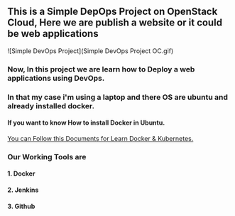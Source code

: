 ## This is a Simple DepOps Project on OpenStack Cloud, Here we are publish a website or it could be web applications
![Simple DevOps Project](Simple DevOps Project OC.gif)
### Now, In this project we are learn how to Deploy a web applications using DevOps.
### In that my case i'm using a laptop and there OS are ubuntu and already installed docker.
#### If you want to know How to install Docker in Ubuntu.
[You can Follow this Documents for Learn Docker & Kubernetes. ](https://github.com/SumonPaul18/Docker-Kubernetes)
### Our Working Tools are 
#### 1. Docker
#### 2. Jenkins
#### 3. Github
